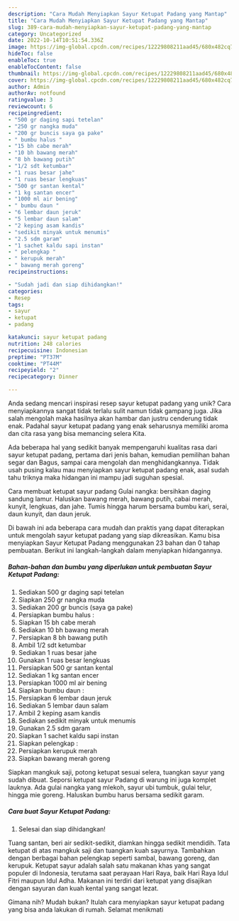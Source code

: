 ```yaml
---
description: "Cara Mudah Menyiapkan Sayur Ketupat Padang yang Mantap"
title: "Cara Mudah Menyiapkan Sayur Ketupat Padang yang Mantap"
slug: 389-cara-mudah-menyiapkan-sayur-ketupat-padang-yang-mantap
category: Uncategorized
date: 2022-10-14T10:51:54.336Z
image: https://img-global.cpcdn.com/recipes/12229808211aad45/680x482cq70/sayur-ketupat-padang-foto-resep-utama.jpg
hideToc: false
enableToc: true
enableTocContent: false
thumbnail: https://img-global.cpcdn.com/recipes/12229808211aad45/680x482cq70/sayur-ketupat-padang-foto-resep-utama.jpg
cover: https://img-global.cpcdn.com/recipes/12229808211aad45/680x482cq70/sayur-ketupat-padang-foto-resep-utama.jpg
author: Admin
authorAv: notfound
ratingvalue: 3
reviewcount: 6
recipeingredient:
- "500 gr daging sapi tetelan"
- "250 gr nangka muda"
- "200 gr buncis saya ga pake"
- " bumbu halus "
- "15 bh cabe merah"
- "10 bh bawang merah"
- "8 bh bawang putih"
- "1/2 sdt ketumbar"
- "1 ruas besar jahe"
- "1 ruas besar lengkuas"
- "500 gr santan kental"
- "1 kg santan encer"
- "1000 ml air bening"
- " bumbu daun "
- "6 lembar daun jeruk"
- "5 lembar daun salam"
- "2 keping asam kandis"
- "sedikit minyak untuk menumis"
- "2.5 sdm garam"
- "1 sachet kaldu sapi instan"
- " pelengkap "
- " kerupuk merah"
- " bawang merah goreng"
recipeinstructions:

- "Sudah jadi dan siap dihidangkan!"
categories:
- Resep
tags:
- sayur
- ketupat
- padang

katakunci: sayur ketupat padang 
nutrition: 248 calories
recipecuisine: Indonesian
preptime: "PT37M"
cooktime: "PT44M"
recipeyield: "2"
recipecategory: Dinner

---
```





Anda sedang mencari inspirasi resep sayur ketupat padang yang unik? Cara menyiapkannya sangat tidak terlalu sulit namun tidak gampang juga. Jika salah mengolah maka hasilnya akan hambar dan justru cenderung tidak enak. Padahal sayur ketupat padang yang enak seharusnya memiliki aroma dan cita rasa yang bisa memancing selera Kita.





Ada beberapa hal yang sedikit banyak mempengaruhi kualitas rasa dari sayur ketupat padang, pertama dari jenis bahan, kemudian pemilihan bahan segar dan Bagus, sampai cara mengolah dan menghidangkannya. Tidak usah pusing kalau mau menyiapkan sayur ketupat padang enak,      asal sudah tahu triknya maka hidangan ini mampu jadi suguhan spesial.














Cara membuat ketupat sayur padang Gulai nangka: bersihkan daging sandung lamur. Haluskan bawang merah, bawang putih, cabai merah, kunyit, lengkuas, dan jahe. Tumis hingga harum bersama bumbu kari, serai, daun kunyit, dan daun jeruk.






Di bawah ini ada beberapa cara mudah dan praktis yang dapat diterapkan untuk mengolah sayur ketupat padang yang siap dikreasikan. Kamu bisa menyiapkan Sayur Ketupat Padang menggunakan 23 bahan dan 0 tahap pembuatan. Berikut ini langkah-langkah dalam menyiapkan hidangannya.

<!--inarticleads1-->

##### Bahan-bahan dan bumbu yang diperlukan untuk pembuatan Sayur Ketupat Padang:

1. Sediakan 500 gr daging sapi tetelan
1. Siapkan 250 gr nangka muda
1. Sediakan 200 gr buncis (saya ga pake)
1. Persiapkan  bumbu halus :
1. Siapkan 15 bh cabe merah
1. Sediakan 10 bh bawang merah
1. Persiapkan 8 bh bawang putih
1. Ambil 1/2 sdt ketumbar
1. Sediakan 1 ruas besar jahe
1. Gunakan 1 ruas besar lengkuas
1. Persiapkan 500 gr santan kental
1. Sediakan 1 kg santan encer
1. Persiapkan 1000 ml air bening
1. Siapkan  bumbu daun :
1. Persiapkan 6 lembar daun jeruk
1. Sediakan 5 lembar daun salam
1. Ambil 2 keping asam kandis
1. Sediakan sedikit minyak untuk menumis
1. Gunakan 2.5 sdm garam
1. Siapkan 1 sachet kaldu sapi instan
1. Siapkan  pelengkap :
1. Persiapkan  kerupuk merah
1. Siapkan  bawang merah goreng


Siapkan mangkuk saji, potong ketupat sesuai selera, tuangkan sayur yang sudah dibuat. Seporsi ketupat sayur Padang di warung ini juga komplet lauknya. Ada gulai nangka yang mlekoh, sayur ubi tumbuk, gulai telur, hingga mie goreng. Haluskan bumbu harus bersama sedikit garam. 

<!--inarticleads2-->

##### Cara buat Sayur Ketupat Padang:


1. Selesai dan siap dihidangkan!

Tuang santan, beri air sedikit-sedikit, diamkan hingga sedikit mendidih. Tata ketupat di atas mangkuk saji dan tuangkan kuah sayurnya. Tambahkan dengan berbagai bahan pelengkap seperti sambal, bawang goreng, dan kerupuk. Ketupat sayur adalah salah satu makanan khas yang sangat populer di Indonesia, terutama saat perayaan Hari Raya, baik Hari Raya Idul Fitri maupun Idul Adha. Makanan ini terdiri dari ketupat yang disajikan dengan sayuran dan kuah kental yang sangat lezat. 

Gimana nih? Mudah bukan? Itulah cara menyiapkan sayur ketupat padang yang bisa anda lakukan di rumah. Selamat menikmati
